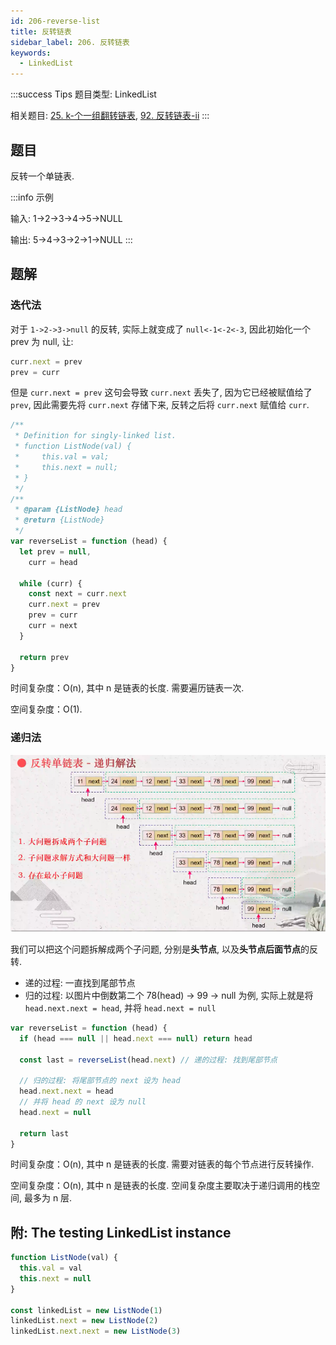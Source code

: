 ```yaml
---
id: 206-reverse-list
title: 反转链表
sidebar_label: 206. 反转链表
keywords:
  - LinkedList
---
```


:::success Tips
题目类型: LinkedList

相关题目: [25. k-个一组翻转链表](/leetcode/hard/25-reverse-k-group), [92. 反转链表-ii](/leetcode/medium/92-reverse-between)
:::

## 题目

反转一个单链表.

:::info 示例

输入: 1->2->3->4->5->NULL

输出: 5->4->3->2->1->NULL
:::

## 题解

### 迭代法

对于 `1->2->3->null` 的反转, 实际上就变成了 `null<-1<-2<-3`, 因此初始化一个 prev 为 null, 让:

```ts
curr.next = prev
prev = curr
```

但是 `curr.next = prev` 这句会导致 `curr.next` 丢失了, 因为它已经被赋值给了 `prev`, 因此需要先将 `curr.next` 存储下来, 反转之后将 `curr.next` 赋值给 `curr`.

```ts
/**
 * Definition for singly-linked list.
 * function ListNode(val) {
 *     this.val = val;
 *     this.next = null;
 * }
 */
/**
 * @param {ListNode} head
 * @return {ListNode}
 */
var reverseList = function (head) {
  let prev = null,
    curr = head

  while (curr) {
    const next = curr.next
    curr.next = prev
    prev = curr
    curr = next
  }

  return prev
}
```

时间复杂度：O(n), 其中 n 是链表的长度. 需要遍历链表一次.

空间复杂度：O(1).

### 递归法

![206-reverse-list](../../static/img/206-reverse-list.png)

我们可以把这个问题拆解成两个子问题, 分别是**头节点**, 以及**头节点后面节点**的反转.

- 递的过程: 一直找到尾部节点
- 归的过程: 以图片中倒数第二个 78(head) -> 99 -> null 为例, 实际上就是将 `head.next.next = head`, 并将 `head.next = null`

```ts
var reverseList = function (head) {
  if (head === null || head.next === null) return head

  const last = reverseList(head.next) // 递的过程: 找到尾部节点

  // 归的过程: 将尾部节点的 next 设为 head
  head.next.next = head
  // 并将 head 的 next 设为 null
  head.next = null

  return last
}
```

时间复杂度：O(n), 其中 n 是链表的长度. 需要对链表的每个节点进行反转操作.

空间复杂度：O(n), 其中 n 是链表的长度. 空间复杂度主要取决于递归调用的栈空间, 最多为 n 层.

## 附: The testing LinkedList instance

```ts
function ListNode(val) {
  this.val = val
  this.next = null
}

const linkedList = new ListNode(1)
linkedList.next = new ListNode(2)
linkedList.next.next = new ListNode(3)
```
